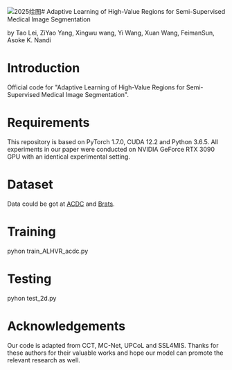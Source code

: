 ![2025绘图](https://github.com/user-attachments/assets/6df3131f-d8af-49e8-8f65-c9734e0a8816)# Adaptive Learning of High-Value Regions for Semi-Supervised Medical Image Segmentation

by Tao Lei, ZiYao Yang, Xingwu wang, Yi Wang, Xuan Wang, FeimanSun, Asoke K. Nandi

# Introduction

Official code for "Adaptive Learning of High-Value Regions for Semi-Supervised Medical Image Segmentation".

# Requirements

This repository is based on PyTorch 1.7.0, CUDA 12.2 and Python 3.6.5. All experiments in our paper were conducted on NVIDIA GeForce RTX 3090 GPU with an identical experimental setting.

# Dataset

Data could be got at [ACDC](https://github.com/HiLab-git/SSL4MIS/tree/master/data/ACDC) and [Brats](https://github.com/HiLab-git/SSL4MIS/tree/master/data/ACDC).

# Training

pyhon train_ALHVR_acdc.py

# Testing

pyhon test_2d.py

# Acknowledgements
Our code is adapted from CCT, MC-Net, UPCoL and SSL4MIS. Thanks for these authors for their valuable works and hope our model can promote the relevant research as well.
